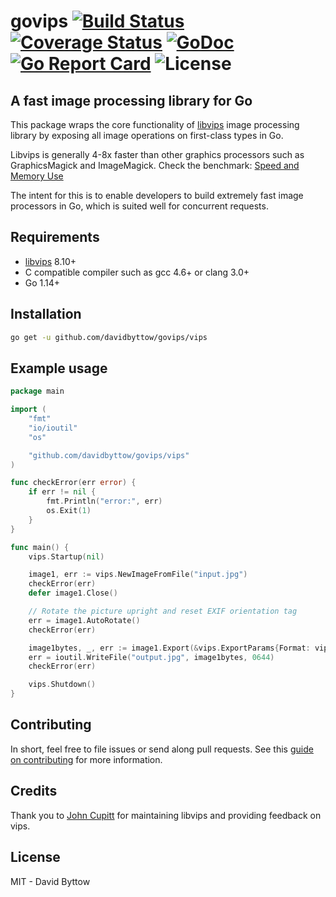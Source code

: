 # govips  [![Build Status](https://travis-ci.org/davidbyttow/govips.svg)](https://travis-ci.org/davidbyttow/govips) [![Coverage Status](https://coveralls.io/repos/github/davidbyttow/govips/badge.svg?branch=master)](https://coveralls.io/github/davidbyttow/govips?branch=master) [![GoDoc](https://godoc.org/github.com/davidbyttow/govips?status.svg)](https://godoc.org/github.com/davidbyttow/govips) [![Go Report Card](http://goreportcard.com/badge/davidbyttow/govips)](http://goreportcard.com/report/davidbyttow/govips) ![License](https://img.shields.io/badge/license-MIT-blue.svg)

## A fast image processing library for Go
This package wraps the core functionality of [libvips](https://github.com/libvips/libvips) image processing library by exposing all image operations on first-class types in Go.

Libvips is generally 4-8x faster than other graphics processors such as GraphicsMagick and ImageMagick. Check the benchmark: [Speed and Memory Use](https://github.com/libvips/libvips/wiki/Speed-and-memory-use)

The intent for this is to enable developers to build extremely fast image processors in Go, which is suited well for concurrent requests.

## Requirements
- [libvips](https://github.com/libvips/libvips) 8.10+
- C compatible compiler such as gcc 4.6+ or clang 3.0+
- Go 1.14+

## Installation
```bash
go get -u github.com/davidbyttow/govips/vips
```

## Example usage
```go
package main

import (
	"fmt"
	"io/ioutil"
	"os"

	"github.com/davidbyttow/govips/vips"
)

func checkError(err error) {
	if err != nil {
		fmt.Println("error:", err)
		os.Exit(1)
	}
}

func main() {
	vips.Startup(nil)

	image1, err := vips.NewImageFromFile("input.jpg")
	checkError(err)
	defer image1.Close()

	// Rotate the picture upright and reset EXIF orientation tag
	err = image1.AutoRotate()
	checkError(err)

	image1bytes, _, err := image1.Export(&vips.ExportParams{Format: vips.ImageTypeJPEG})
	err = ioutil.WriteFile("output.jpg", image1bytes, 0644)
	checkError(err)

	vips.Shutdown()
}
```

## Contributing
In short, feel free to file issues or send along pull requests. See this [guide on contributing](https://github.com/davidbyttow/govips/blob/master/CONTRIBUTING.md) for more information.

## Credits
Thank you to [John Cupitt](https://github.com/jcupitt) for maintaining libvips and providing feedback on vips.

## License
MIT - David Byttow
